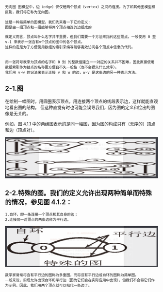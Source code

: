

```
无向图 图模型中，边（edge）仅仅是两个顶点（vertex）之间的连接。为了和其他图模型相区别，我们将它称为无向图。

这是一种最简单的图模型，我们先来看一下它的定义:
图是由一组顶点和一组能够将两个顶点相连的边组成的
```

```
就定义而言，顶点叫什么名字并不重要，但我们需要一个方法来指代这些顶点。一般使用 0 至 v-1 来表示一张含有v个顶点的图中的各个顶点。
这样约定是为了方便使用数组的索引来编写能够高效访问各个顶点中信息的代码。


用一张符号表来为顶点的名字和 0 到 的整数值建立一一对应的关系并不困难，因此直接使用数组索引作为结点的名称更方便且不失一般性（也不会损失什么效率）。
我们用 v-w 的记法来表示连接 v 和 w 的边，w-v 是这条边的另一种表示方法。
```

##  2-1.图
在绘制一幅图时，用圆圈表示顶点，用连接两个顶点的线段表示边，这样就能直观地看出图的结构。
但这种直觉有时也可能会误导我们，因为图的定义和绘出的图像是无关的。

例如，图 4.1.1 中的两组图表示的是同一幅图，因为图的构成只有（无序的）顶点和边（顶点对）。

![](./img/alg-图1.png)

##  2-2.特殊的图。我们的定义允许出现两种简单而特殊的情况，参见图 4.1.2：
```
1.自环，即一条连接一个顶点和其自身的边；
2.连接同一对顶点的两条边称为平行边。
```
![](./img/alg-图2.png)


```
数学家常常将含有平行边的图称为多重图，而将没有平行边或自环的图称为简单图。
一般来说，实现允许出现自环和平行边（因为它们会在实际应用中出现），但我们不会将它们作为示例。因此，我们用两个顶点就可以指代一条边了。
```